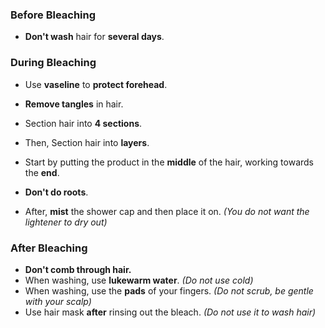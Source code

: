 ### Before Bleaching
- **Don't wash** hair for **several days**.

### During Bleaching
- Use **vaseline** to **protect forehead**.
- **Remove tangles** in hair.

- Section hair into **4 sections**.
- Then, Section hair into **layers**.
- Start by putting the product in the **middle** of the hair, working towards the **end**.
- **Don't do roots**.
- After, **mist** the shower cap and then place it on. *(You do not want the lightener to dry out)*

### After Bleaching
- **Don't comb through hair.**
- When washing, use **lukewarm water**. *(Do not use cold)*
- When washing, use the **pads** of your fingers. *(Do not scrub, be gentle with your scalp)*
- Use hair mask **after** rinsing out the bleach. *(Do not use it to wash hair)*
